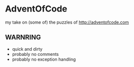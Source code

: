 # AdventOfCode
my take on (some of) the puzzles of http://adventofcode.com

## WARNRING
- quick and dirty
- probably no comments
- probably no exception handling
